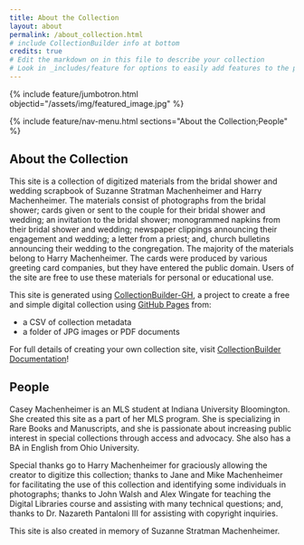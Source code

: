 ```yaml
---
title: About the Collection
layout: about
permalink: /about_collection.html
# include CollectionBuilder info at bottom
credits: true
# Edit the markdown on in this file to describe your collection
# Look in _includes/feature for options to easily add features to the page
---
```


{% include feature/jumbotron.html objectid="/assets/img/featured_image.jpg" %}

{% include feature/nav-menu.html sections="About the Collection;People" %}

## About the Collection

This site is a collection of digitized materials from the bridal shower and wedding scrapbook of Suzanne Stratman Machenheimer and Harry Machenheimer. The materials consist of photographs from the bridal shower; cards given or sent to the couple for their bridal shower and wedding; an invitation to the bridal shower; monogrammed napkins from their bridal shower and wedding; newspaper clippings announcing their engagement and wedding; a letter from a priest; and, church bulletins announcing their wedding to the congregation. The majority of the materials belong to Harry Machenheimer. The cards were produced by various greeting card companies, but they have entered the public domain. Users of the site are free to use these materials for personal or educational use. 

This site is generated using [CollectionBuilder-GH](https://collectionbuilding.github.io/gh/), a project to create a free and simple digital collection using [GitHub Pages](https://pages.github.com/) from: 

- a CSV of collection metadata
- a folder of JPG images or PDF documents

For full details of creating your own collection site, visit [CollectionBuilder Documentation](https://collectionbuilder.github.io/cb-docs/)!

## People 

Casey Machenheimer is an MLS student at Indiana University Bloomington. She created this site as a part of her MLS program. She is specializing in Rare Books and Manuscripts, and she is passionate about increasing public interest in special collections through access and advocacy. She also has a BA in English from Ohio University. 

Special thanks go to Harry Machenheimer for graciously allowing the creator to digitize this collection; thanks to Jane and Mike Machenheimer for facilitating the use of this collection and identifying some individuals in photographs; thanks to John Walsh and Alex Wingate for teaching the Digital Libraries course and assisting with many technical questions; and, thanks to Dr. Nazareth Pantaloni III for assisting with copyright inquiries. 

This site is also created in memory of Suzanne Stratman Machenheimer. 
